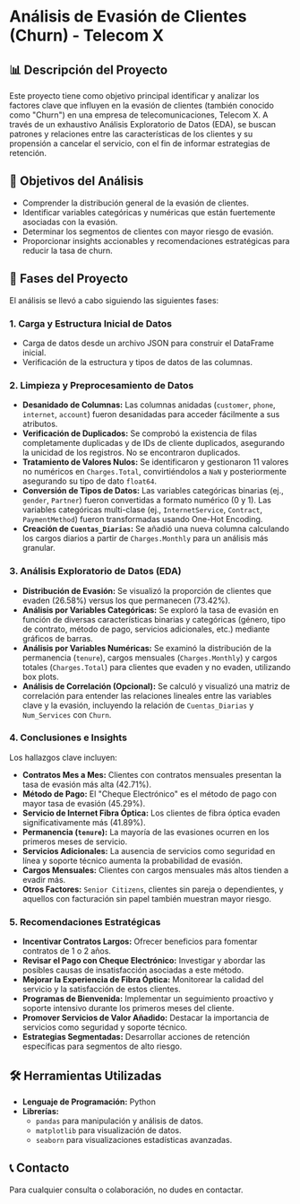 # Análisis de Evasión de Clientes (Churn) - Telecom X

## 📊 Descripción del Proyecto

Este proyecto tiene como objetivo principal identificar y analizar los factores clave que influyen en la evasión de clientes (también conocido como "Churn") en una empresa de telecomunicaciones, Telecom X. A través de un exhaustivo Análisis Exploratorio de Datos (EDA), se buscan patrones y relaciones entre las características de los clientes y su propensión a cancelar el servicio, con el fin de informar estrategias de retención.

## 🎯 Objetivos del Análisis

* Comprender la distribución general de la evasión de clientes.
* Identificar variables categóricas y numéricas que están fuertemente asociadas con la evasión.
* Determinar los segmentos de clientes con mayor riesgo de evasión.
* Proporcionar insights accionables y recomendaciones estratégicas para reducir la tasa de churn.

## 🚀 Fases del Proyecto

El análisis se llevó a cabo siguiendo las siguientes fases:

### 1. Carga y Estructura Inicial de Datos
* Carga de datos desde un archivo JSON para construir el DataFrame inicial.
* Verificación de la estructura y tipos de datos de las columnas.

### 2. Limpieza y Preprocesamiento de Datos
* **Desanidado de Columnas:** Las columnas anidadas (`customer`, `phone`, `internet`, `account`) fueron desanidadas para acceder fácilmente a sus atributos.
* **Verificación de Duplicados:** Se comprobó la existencia de filas completamente duplicadas y de IDs de cliente duplicados, asegurando la unicidad de los registros. No se encontraron duplicados.
* **Tratamiento de Valores Nulos:** Se identificaron y gestionaron 11 valores no numéricos en `Charges.Total`, convirtiéndolos a `NaN` y posteriormente asegurando su tipo de dato `float64`.
* **Conversión de Tipos de Datos:** Las variables categóricas binarias (ej., `gender`, `Partner`) fueron convertidas a formato numérico (0 y 1). Las variables categóricas multi-clase (ej., `InternetService`, `Contract`, `PaymentMethod`) fueron transformadas usando One-Hot Encoding.
* **Creación de `Cuentas_Diarias`:** Se añadió una nueva columna calculando los cargos diarios a partir de `Charges.Monthly` para un análisis más granular.

### 3. Análisis Exploratorio de Datos (EDA)

* **Distribución de Evasión:** Se visualizó la proporción de clientes que evaden (26.58%) versus los que permanecen (73.42%).
* **Análisis por Variables Categóricas:** Se exploró la tasa de evasión en función de diversas características binarias y categóricas (género, tipo de contrato, método de pago, servicios adicionales, etc.) mediante gráficos de barras.
* **Análisis por Variables Numéricas:** Se examinó la distribución de la permanencia (`tenure`), cargos mensuales (`Charges.Monthly`) y cargos totales (`Charges.Total`) para clientes que evaden y no evaden, utilizando box plots.
* **Análisis de Correlación (Opcional):** Se calculó y visualizó una matriz de correlación para entender las relaciones lineales entre las variables clave y la evasión, incluyendo la relación de `Cuentas_Diarias` y `Num_Services` con `Churn`.

### 4. Conclusiones e Insights

Los hallazgos clave incluyen:

* **Contratos Mes a Mes:** Clientes con contratos mensuales presentan la tasa de evasión más alta (42.71%).
* **Método de Pago:** El "Cheque Electrónico" es el método de pago con mayor tasa de evasión (45.29%).
* **Servicio de Internet Fibra Óptica:** Los clientes de fibra óptica evaden significativamente más (41.89%).
* **Permanencia (`tenure`):** La mayoría de las evasiones ocurren en los primeros meses de servicio.
* **Servicios Adicionales:** La ausencia de servicios como seguridad en línea y soporte técnico aumenta la probabilidad de evasión.
* **Cargos Mensuales:** Clientes con cargos mensuales más altos tienden a evadir más.
* **Otros Factores:** `Senior Citizens`, clientes sin pareja o dependientes, y aquellos con facturación sin papel también muestran mayor riesgo.

### 5. Recomendaciones Estratégicas

* **Incentivar Contratos Largos:** Ofrecer beneficios para fomentar contratos de 1 o 2 años.
* **Revisar el Pago con Cheque Electrónico:** Investigar y abordar las posibles causas de insatisfacción asociadas a este método.
* **Mejorar la Experiencia de Fibra Óptica:** Monitorear la calidad del servicio y la satisfacción de estos clientes.
* **Programas de Bienvenida:** Implementar un seguimiento proactivo y soporte intensivo durante los primeros meses del cliente.
* **Promover Servicios de Valor Añadido:** Destacar la importancia de servicios como seguridad y soporte técnico.
* **Estrategias Segmentadas:** Desarrollar acciones de retención específicas para segmentos de alto riesgo.

## 🛠️ Herramientas Utilizadas

* **Lenguaje de Programación:** Python
* **Librerías:**
    * `pandas` para manipulación y análisis de datos.
    * `matplotlib` para visualización de datos.
    * `seaborn` para visualizaciones estadísticas avanzadas.

## 📞 Contacto

Para cualquier consulta o colaboración, no dudes en contactar.
